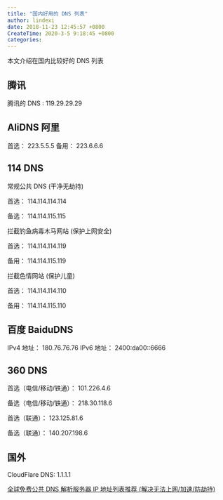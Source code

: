 ```yaml
---
title: "国内好用的 DNS 列表"
author: lindexi
date: 2018-11-23 12:45:57 +0800
CreateTime: 2020-3-5 9:18:45 +0800
categories: 
---
```


本文介绍在国内比较好的 DNS 列表

<!--more-->


<!-- csdn -->

## 腾讯

腾讯的 DNS : 119.29.29.29

## AliDNS 阿里

首选： 223.5.5.5
备用： 223.6.6.6

## 114 DNS

常规公共 DNS (干净无劫持)

首选： 114.114.114.114 

备选： 114.114.115.115

拦截钓鱼病毒木马网站 (保护上网安全)

首选： 114.114.114.119

备用： 114.114.115.119

拦截色情网站 (保护儿童)

首选： 114.114.114.110

备用： 114.114.115.110

## 百度 BaiduDNS

IPv4 地址： 180.76.76.76
IPv6 地址： 2400:da00::6666

## 360 DNS

首选（电信/移动/铁通）： 101.226.4.6

备选（电信/移动/铁通）： 218.30.118.6

首选（联通）： 123.125.81.6

备选（联通）： 140.207.198.6

## 国外

CloudFlare DNS:  1.1.1.1

[全球免费公共 DNS 解析服务器 IP 地址列表推荐 (解决无法上网/加速/防劫持)](https://www.iplaysoft.com/public-dns.html )

